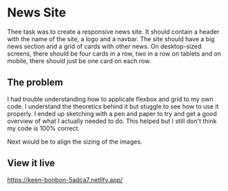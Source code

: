 # News Site

Thee task was to create a responsive news site. It should contain a header with the name of the site, a logo and a navbar. The site should have a big news section and a grid of cards with other news. On desktop-sized screens, there should be four cards in a row, two in a row on tablets and on mobile, there should just be one card on each row.

## The problem

I had trouble understanding how to applicate flexbox and grid to my own code. I understand the theoretics behind it but stuggle to see how to use it properly. I ended up sketching with a pen and paper to try and get a good overview of what I actually needed to do. This helped but I still don't think my code is 100% correct.

Next would be to align the sizing of the images.

## View it live

https://keen-bonbon-5adca7.netlify.app/
